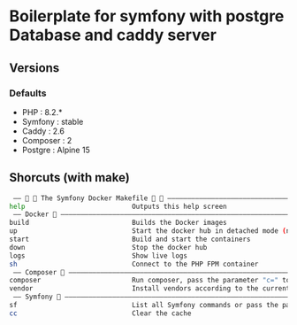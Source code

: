 # Boilerplate for symfony with postgre Database and caddy server

## Versions

### Defaults

- PHP : 8.2.* 
- Symfony : stable 
- Caddy : 2.6
- Composer : 2
- Postgre : Alpine 15

## Shorcuts (with make)

```sh
 —— 🎵 🐳 The Symfony Docker Makefile 🐳 🎵 ——————————————————————————————————
help                           Outputs this help screen
 —— Docker 🐳 ————————————————————————————————————————————————————————————————
build                          Builds the Docker images
up                             Start the docker hub in detached mode (no logs)
start                          Build and start the containers
down                           Stop the docker hub
logs                           Show live logs
sh                             Connect to the PHP FPM container
 —— Composer 🧙 ——————————————————————————————————————————————————————————————
composer                       Run composer, pass the parameter "c=" to run a given command, example: make composer c='req symfony/orm-pack'
vendor                         Install vendors according to the current composer.lock file
 —— Symfony 🎵 ———————————————————————————————————————————————————————————————
sf                             List all Symfony commands or pass the parameter "c=" to run a given command, example: make sf c=about
cc                             Clear the cache
```
